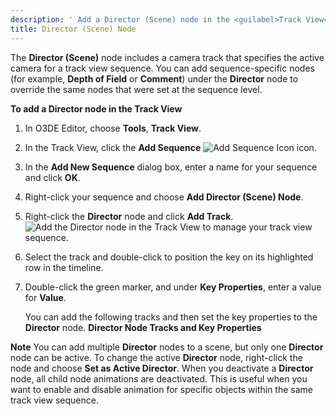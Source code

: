```yaml
---
description: ' Add a Director (Scene) node in the <guilabel>Track View</guilabel> editor in Open 3D Engine. '
title: Director (Scene) Node
---
```


The **Director (Scene)** node includes a camera track that specifies the active camera for a track view sequence. You can add sequence-specific nodes (for example, **Depth of Field** or **Comment**) under the **Director** node to override the same nodes that were set at the sequence level.

**To add a Director node in the Track View**

1. In O3DE Editor, choose **Tools**, **Track View**.

1. In the Track View, click the **Add Sequence** ![Add Sequence Icon](/images/user-guide/cinematics/cinematics_add_sequence_icon.png) icon.

1. In the **Add New Sequence** dialog box, enter a name for your sequence and click **OK**.

1. Right-click your sequence and choose **Add Director (Scene) Node**.

1. Right-click the **Director** node and click **Add Track**.
![Add the Director node in the Track View to manage your track view sequence.](/images/user-guide/cinematics/cinematics-trackview-nodes-director.png)

1. Select the track and double-click to position the key on its highlighted row in the timeline.

1. Double-click the green marker, and under **Key Properties**, enter a value for **Value**.

   You can add the following tracks and then set the key properties to the **Director** node.
**Director Node Tracks and Key Properties**


**Note**
You can add multiple **Director** nodes to a scene, but only one **Director** node can be active.
To change the active **Director** node, right-click the node and choose **Set as Active Director**. When you deactivate a **Director** node, all child node animations are deactivated. This is useful when you want to enable and disable animation for specific objects within the same track view sequence.

